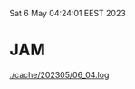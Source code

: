 Sat  6 May 04:24:01 EEST 2023
# JAM
<a href='./cache/202305/06_04.log'>./cache/202305/06_04.log</a>
